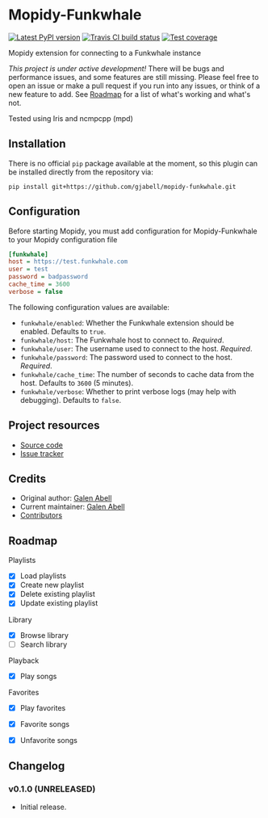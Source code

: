 # Mopidy-Funkwhale

[![](https://img.shields.io/pypi/v/Mopidy-Funkwhale.svg?style=flat "Latest PyPI version")](https://pypi.python.org/pypi/Mopidy-Funkwhale/)
[![](https://travis-ci.com/gjabell/mopidy-funkwhale.svg?branch=master "Travis CI build status")](https://travis-ci.com/gjabell/mopidy-funkwhale)
[![](https://coveralls.io/repos/github/gjabell/mopidy-funkwhale/badge.svg "Test coverage")](https://coveralls.io/github/gjabell/mopidy-funkwhale)

Mopidy extension for connecting to a Funkwhale instance

*This project is under active development!* There will be bugs and performance issues, and some features are still missing. Please feel free to open an issue or make a pull request if you run into any issues, or think of a new feature to add. See [Roadmap](#roadmap) for a list of what's working and what's not.

Tested using Iris and ncmpcpp (mpd)

## Installation

There is no official `pip` package available at the moment, so this plugin can be installed directly from the repository via:

`pip install git+https://github.com/gjabell/mopidy-funkwhale.git`


## Configuration

Before starting Mopidy, you must add configuration for
Mopidy-Funkwhale to your Mopidy configuration file

```ini
[funkwhale]
host = https://test.funkwhale.com
user = test
password = badpassword
cache_time = 3600
verbose = false
```

The following configuration values are available:

- `funkwhale/enabled`: Whether the Funkwhale extension should be enabled. Defaults to `true`.
- `funkwhale/host`: The Funkwhale host to connect to. *Required*.
- `funkwhale/user`: The username used to connect to the host. *Required*.
- `funkwhale/password`: The password used to connect to the host. *Required*.
- `funkwhale/cache_time`: The number of seconds to cache data from the host. Defaults to `3600` (5 minutes).
- `funkwhale/verbose`: Whether to print verbose logs (may help with debugging). Defaults to `false`.

## Project resources

- [Source code](https://github.com/gjabell/mopidy-funkwhale)
- [Issue tracker](https://github.com/gjabell/mopidy-funkwhale/issues)


## Credits

- Original author: [Galen Abell](https://github.com/gjabell)
- Current maintainer: [Galen Abell](https://github.com/gjabell)
- [Contributors](https://github.com/gjabell/mopidy-funkwhale/graphs/contributors)


## Roadmap

Playlists
  - [x] Load playlists
  - [x] Create new playlist
  - [x] Delete existing playlist
  - [x] Update existing playlist

Library
  - [x] Browse library
  - [ ] Search library

Playback
  - [x] Play songs

Favorites
  - [x] Play favorites
  - [x] Favorite songs
  - [x] Unfavorite songs


## Changelog

### v0.1.0 (UNRELEASED)

- Initial release.

